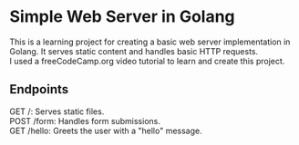# Simple Web Server in Golang
This is a learning project for creating a basic web server implementation in Golang. It serves static content and handles basic HTTP requests.  
I used a freeCodeCamp.org video tutorial to learn and create this project.  

## Endpoints
GET /: Serves static files.  
POST /form: Handles form submissions.  
GET /hello: Greets the user with a "hello" message.
